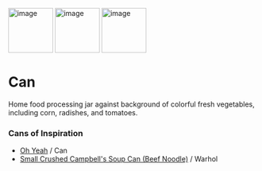 <img width="90" alt="image" src="https://iiif.stack.rdc.library.northwestern.edu/iiif/2/bb9b1011-9d0a-46e0-9769-507e38668f11/95,200,1550,1550/600,/0/default.jpg"> <img width="90" alt="image" src="https://iiif.stack.rdc.library.northwestern.edu/iiif/2/bb9b1011-9d0a-46e0-9769-507e38668f11/482,587,775,775/600,/0/default.jpg"> <img width="90" alt="image" src="https://iiif.stack.rdc.library.northwestern.edu/iiif/2/bb9b1011-9d0a-46e0-9769-507e38668f11/695,808,387,387/600,/0/default.jpg">

# Can

Home food processing jar against background of colorful fresh vegetables, including corn, radishes, and tomatoes.

### Cans of Inspiration

- [Oh Yeah](https://www.youtube.com/watch?v=bRMSjidUB_o) / Can
- [Small Crushed Campbell's Soup Can (Beef Noodle)](https://emuseum.huntington.org/objects/51528/small-crushed-campbells-soup-can-beef-noodle?ctx=b04c5e2adef03d7d5bf921bf4f06ae0f3154c5e9&idx=1) / Warhol
